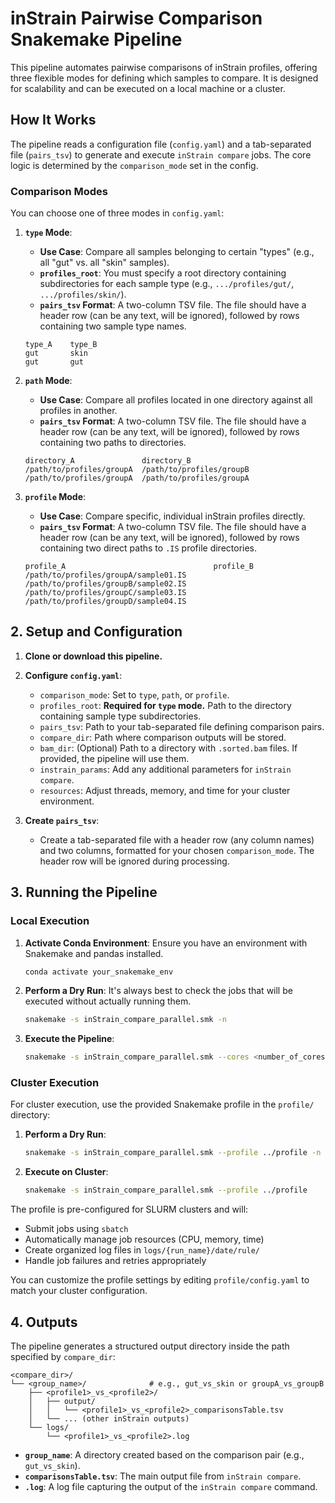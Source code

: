 # inStrain Pairwise Comparison Snakemake Pipeline

This pipeline automates pairwise comparisons of inStrain profiles, offering three flexible modes for defining which samples to compare. It is designed for scalability and can be executed on a local machine or a cluster.

## How It Works

The pipeline reads a configuration file (`config.yaml`) and a tab-separated file (`pairs_tsv`) to generate and execute `inStrain compare` jobs. The core logic is determined by the `comparison_mode` set in the config.

### Comparison Modes

You can choose one of three modes in `config.yaml`:

1.  **`type` Mode**:
    *   **Use Case**: Compare all samples belonging to certain "types" (e.g., all "gut" vs. all "skin" samples).
    *   **`profiles_root`**: You must specify a root directory containing subdirectories for each sample type (e.g., `.../profiles/gut/`, `.../profiles/skin/`).
    *   **`pairs_tsv` Format**: A two-column TSV file. The file should have a header row (can be any text, will be ignored), followed by rows containing two sample type names.
      ```tsv
      type_A    type_B
      gut       skin
      gut       gut
      ```

2.  **`path` Mode**:
    *   **Use Case**: Compare all profiles located in one directory against all profiles in another.
    *   **`pairs_tsv` Format**: A two-column TSV file. The file should have a header row (can be any text, will be ignored), followed by rows containing two paths to directories.
      ```tsv
      directory_A               directory_B
      /path/to/profiles/groupA  /path/to/profiles/groupB
      /path/to/profiles/groupA  /path/to/profiles/groupA
      ```

3.  **`profile` Mode**:
    *   **Use Case**: Compare specific, individual inStrain profiles directly.
    *   **`pairs_tsv` Format**: A two-column TSV file. The file should have a header row (can be any text, will be ignored), followed by rows containing two direct paths to `.IS` profile directories.
      ```tsv
      profile_A                                 profile_B
      /path/to/profiles/groupA/sample01.IS      /path/to/profiles/groupB/sample02.IS
      /path/to/profiles/groupC/sample03.IS      /path/to/profiles/groupD/sample04.IS
      ```

## 2. Setup and Configuration

1.  **Clone or download this pipeline.**

2.  **Configure `config.yaml`**:
    *   `comparison_mode`: Set to `type`, `path`, or `profile`.
    *   `profiles_root`: **Required for `type` mode.** Path to the directory containing sample type subdirectories.
    *   `pairs_tsv`: Path to your tab-separated file defining comparison pairs.
    *   `compare_dir`: Path where comparison outputs will be stored.
    *   `bam_dir`: (Optional) Path to a directory with `.sorted.bam` files. If provided, the pipeline will use them.
    *   `instrain_params`: Add any additional parameters for `inStrain compare`.
    *   `resources`: Adjust threads, memory, and time for your cluster environment.

3.  **Create `pairs_tsv`**:
    *   Create a tab-separated file with a header row (any column names) and two columns, formatted for your chosen `comparison_mode`. The header row will be ignored during processing.

## 3. Running the Pipeline

### Local Execution

1.  **Activate Conda Environment**:
    Ensure you have an environment with Snakemake and pandas installed.
    ```bash
    conda activate your_snakemake_env
    ```

2.  **Perform a Dry Run**:
    It's always best to check the jobs that will be executed without actually running them.
    ```bash
    snakemake -s inStrain_compare_parallel.smk -n
    ```

3.  **Execute the Pipeline**:
    ```bash
    snakemake -s inStrain_compare_parallel.smk --cores <number_of_cores>
    ```

### Cluster Execution

For cluster execution, use the provided Snakemake profile in the `profile/` directory:

1.  **Perform a Dry Run**:
    ```bash
    snakemake -s inStrain_compare_parallel.smk --profile ../profile -n
    ```

2.  **Execute on Cluster**:
    ```bash
    snakemake -s inStrain_compare_parallel.smk --profile ../profile
    ```

The profile is pre-configured for SLURM clusters and will:
- Submit jobs using `sbatch`
- Automatically manage job resources (CPU, memory, time)
- Create organized log files in `logs/{run_name}/date/rule/`
- Handle job failures and retries appropriately

You can customize the profile settings by editing `profile/config.yaml` to match your cluster configuration.

## 4. Outputs

The pipeline generates a structured output directory inside the path specified by `compare_dir`:

```
<compare_dir>/
└── <group_name>/              # e.g., gut_vs_skin or groupA_vs_groupB
    ├── <profile1>_vs_<profile2>/
    │   ├── output/
    │   │   └── <profile1>_vs_<profile2>_comparisonsTable.tsv
    │   └── ... (other inStrain outputs)
    └── logs/
        └── <profile1>_vs_<profile2>.log
```

*   **`group_name`**: A directory created based on the comparison pair (e.g., `gut_vs_skin`).
*   **`comparisonsTable.tsv`**: The main output file from `inStrain compare`.
*   **`.log`**: A log file capturing the output of the `inStrain compare` command.
